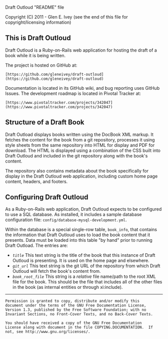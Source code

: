 Draft Outloud "README" file

Copyright (C) 2011 - Glen E. Ivey
  (see the end of this file for copyright/licensing information)


## This is Draft Outloud ##

Draft Outloud is a Ruby-on-Rails web application for hosting the draft
of a book while it is being written.

The project is hosted on GitHub at:

    [https://github.com/gleneivey/draft-outloud](https://github.com/gleneivey/draft-outloud)

Documentation is located in its GitHub wiki, and bug reporting uses
GitHub Issues.  The development roadmap is located in Pivotal Tracker
at:

    [https://www.pivotaltracker.com/projects/342047](https://www.pivotaltracker.com/projects/342047)


## Structure of a Draft Book ##

Draft Outload displays books written using the DocBook XML markup.  It
fetches the content for the book from a git repository, processes it
using style sheets from the same repository into HTML for display and
PDF for download.  The HTML is displayed using a combination of the
CSS built into Draft Outloud and included in the git repository along
with the book's content.

The repository also contains metadata about the book specifically for
display in the Draft Outloud web application, including custom home
page content, headers, and footers.


## Configuring Draft Outloud ##

As a Ruby-on-Rails web application, Draft Outloud expects to be
configured to use a SQL database.  As installed, it includes a sample
database configuration file:  `config/database-mysql-development.yml`.

Within the database is a special single-row table, `book_info`, that
contains the information that Draft Outloud uses to load the book
content that it presents.  Data must be loaded into this table "by
hand" prior to running Draft Outload.  The entries are:

 + *`title`* This text string is the title of the book that this
instance of Draft Outloud is presenting.  It is used on the home page
and elsewhere.
 + *`git_url`* This text string is the git URL of the repository from
which Draft Outloud will fetch the book's content from.
 + *`book_root_file`* This string is a _relative_ file name/path to
the root XML file for the book.  This should be the file that includes
all of the other files in the book (as internal entities or through
xi:include).



----------------------------------------------------------------

    Permission is granted to copy, distribute and/or modify this
    document under the terms of the GNU Free Documentation License,
    Version 1.3, published by the Free Software Foundation; with no
    Invariant Sections, no Front-Cover Texts, and no Back-Cover Texts.

    You should have received a copy of the GNU Free Documentation
    License along with document in the file COPYING.DOCUMENTATION.  If
    not, see http://www.gnu.org/licenses/.

